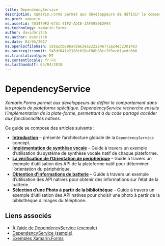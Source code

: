 ```yaml
---
title: DependencyService
description: Xamarin.Forms permet aux développeurs de définir le comportement dans les projets de plateforme spécifique. DependencyService recherche ensuite l’implémentation de la plate-forme, permettant à du code partagé accéder aux fonctionnalités natives.
ms.prod: xamarin
ms.assetid: 403479F2-6751-41F2-ADCE-3AF595062FE4
ms.technology: xamarin-forms
author: davidbritch
ms.author: dabritch
ms.date: 03/06/2017
ms.openlocfilehash: 58ba2cb896ad8a63ea2232246772e24e32301483
ms.sourcegitcommit: 945df041e2180cb20af08b83cc703ecd1aedc6b0
ms.translationtype: MT
ms.contentlocale: fr-FR
ms.lasthandoff: 04/04/2018
---
```

# <a name="dependencyservice"></a>DependencyService

_Xamarin.Forms permet aux développeurs de définir le comportement dans les projets de plateforme spécifique. DependencyService recherche ensuite l’implémentation de la plate-forme, permettant à du code partagé accéder aux fonctionnalités natives._

Ce guide se compose des articles suivants :

- **[Introduction](introduction.md)**  &ndash; présente l’architecture globale de la `DependencyService` concept.
- **[Implémentation de synthèse vocale](text-to-speech.md)**  &ndash; Guide à travers un exemple d’utilisation du système de synthèse vocale natif de chaque plateforme.
- **[La vérification de l’Orientation de périphérique](device-orientation.md)**  &ndash; Guide à travers un exemple d’utilisation des API de la plateforme natif pour déterminer l’orientation du périphérique.
- **[Obtention d’informations de batterie](battery-info.md)**  &ndash; Guide à travers un exemple d’utilisation des API natives pour obtenir des informations sur l’état de la batterie.
- **[Sélection d’une Photo à partir de la bibliothèque](photo-picker.md)**  &ndash; Guide à travers un exemple d’utilisation des API natives pour choisir une photo à partir de la bibliothèque d’images du téléphone.


## <a name="related-links"></a>Liens associés

- [À l’aide de DependencyService (exemple)](https://developer.xamarin.com/samples/UsingDependencyService)
- [DependencyService (sample)](https://developer.xamarin.com/samples/xamarin-forms/DependencyService/DependencyServiceSample)
- [Exemples Xamarin.Forms](https://github.com/xamarin/xamarin-forms-samples)
